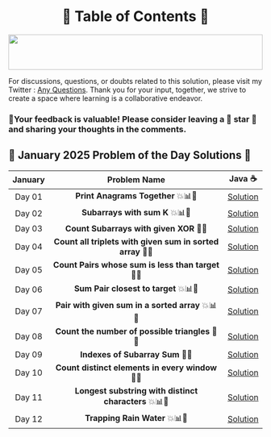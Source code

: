  <h1 align = "center"> 📜 Table of Contents 📜</h1>

<!--Line-->

<img src="https://i.imgur.com/dBaSKWF.gif" height="70" width="100%">


For discussions, questions, or doubts related to this solution, please visit my Twitter : [Any Questions](https://x.com/Sangram87661527?s=08 ). Thank you for your input, together, we strive to create a space where learning is a collaborative endeavor.

### 🔮Your feedback is valuable! Please consider leaving a 🌟 star 🌟 and sharing your thoughts in the comments.


## **📅 January 2025 Problem of the Day Solutions 📅**

| **January**  | **Problem Name**                                    |                          **Java** ☕                          |
|:-----------------------:|:--------------------------------------------------:|:-----------------------------------------------------------:|
| Day 01                | **Print Anagrams Together** 💥📊🔢 |   [Solution](https://github.com/Sangram03/160DaysGFG/blob/main/January-2025/day01Logic.md)   |
| Day 02                | **Subarrays with sum K** 💥📊🔢 |   [Solution](https://github.com/Sangram03/160DaysGFG/blob/main/January-2025/day02Logic.md)   |
| Day 03                | **Count Subarrays with given XOR** 🔢🌟 |   [Solution](https://github.com/Sangram03/160DaysGFG/blob/main/January-2025/day03Logic.md)   |
| Day 04                | **Count all triplets with given sum in sorted array** 🧩📃 |   [Solution](https://github.com/Sangram03/160DaysGFG/blob/main/January-2025/day04Logic.md)   |
| Day 05                | **Count Pairs whose sum is less than target** 📏📐 |   [Solution](https://github.com/Sangram03/160DaysGFG/blob/main/January-2025/day05Logic.md)   |
| Day 06                | **Sum Pair closest to target** 💥📊🔢 |   [Solution](https://github.com/Sangram03/160DaysGFG/blob/main/January-2025/day06Logic.md)   |
| Day 07                | **Pair with given sum in a sorted array** 💥📊🔢 |   [Solution](https://github.com/Sangram03/160DaysGFG/blob/main/January-2025/day07Logic.md)   |
| Day 08                | **Count the number of possible triangles** 🔢🌟 |   [Solution](https://github.com/Sangram03/160DaysGFG/blob/main/January-2025/day08Logic.md)   |
| Day 09                | **Indexes of Subarray Sum** 🧩📃 |   [Solution](https://github.com/Sangram03/160DaysGFG/blob/main/January-2025/day09Logic.md)   |
| Day 10                | **Count distinct elements in every window** 📏📐 |   [Solution](https://github.com/Sangram03/160DaysGFG/blob/main/January-2025/day10Logic.md)   |
| Day 11                | **Longest substring with distinct characters** 💥📊🔢 |   [Solution](https://github.com/Sangram03/160DaysGFG/blob/main/January-2025/day11Logic.md)   |
| Day 12                | **Trapping Rain Water** 💥📊🔢 |   [Solution](https://github.com/Sangram03/160DaysGFG/blob/main/January-2025/day12Logic.md)   |
